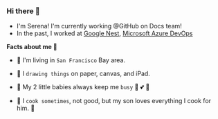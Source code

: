 
### Hi there 👋
- I'm Serena! I'm currently working @GitHub on Docs team!
- In the past, I worked at [Google Nest](https://nest.com/), [Microsoft Azure DevOps](https://azure.microsoft.com/en-us/services/devops/)

**Facts about me 🐾**

- 🌉 I'm living in `San Francisco` Bay area.  

- 🎨 I `drawing things` on paper, canvas, and iPad. 

- 🐥 My 2 little babies always keep me `busy` 👦 💕 👧

- 🍛 I `cook sometimes`, not good, but my son loves everything I cook for him. 🍣 



<!--
**sezhan1229/sezhan1229** is a ✨ _special_ ✨ repository because its `README.md` (this file) appears on your GitHub profile.



